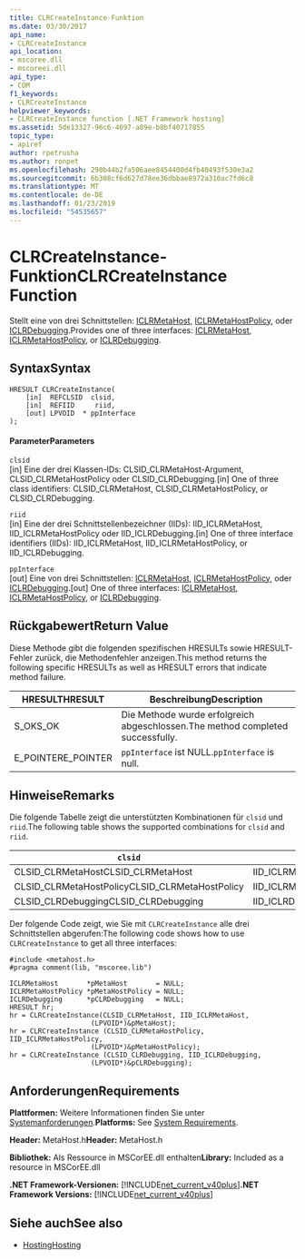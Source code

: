 ```yaml
---
title: CLRCreateInstance-Funktion
ms.date: 03/30/2017
api_name:
- CLRCreateInstance
api_location:
- mscoree.dll
- mscoreei.dll
api_type:
- COM
f1_keywords:
- CLRCreateInstance
helpviewer_keywords:
- CLRCreateInstance function [.NET Framework hosting]
ms.assetid: 5de13327-96c6-4697-a89e-b8bf40717855
topic_type:
- apiref
author: rpetrusha
ms.author: ronpet
ms.openlocfilehash: 290b44b2fa506aee8454400d4fb40493f530e3a2
ms.sourcegitcommit: 6b308cf6d627d78ee36dbbae8972a310ac7fd6c8
ms.translationtype: MT
ms.contentlocale: de-DE
ms.lasthandoff: 01/23/2019
ms.locfileid: "54535657"
---
```

# <a name="clrcreateinstance-function"></a><span data-ttu-id="900fb-102">CLRCreateInstance-Funktion</span><span class="sxs-lookup"><span data-stu-id="900fb-102">CLRCreateInstance Function</span></span>
<span data-ttu-id="900fb-103">Stellt eine von drei Schnittstellen: [ICLRMetaHost](../../../../docs/framework/unmanaged-api/hosting/iclrmetahost-interface.md), [ICLRMetaHostPolicy](../../../../docs/framework/unmanaged-api/hosting/iclrmetahostpolicy-interface.md), oder [ICLRDebugging](../../../../docs/framework/unmanaged-api/debugging/iclrdebugging-interface.md).</span><span class="sxs-lookup"><span data-stu-id="900fb-103">Provides one of three interfaces: [ICLRMetaHost](../../../../docs/framework/unmanaged-api/hosting/iclrmetahost-interface.md), [ICLRMetaHostPolicy](../../../../docs/framework/unmanaged-api/hosting/iclrmetahostpolicy-interface.md), or [ICLRDebugging](../../../../docs/framework/unmanaged-api/debugging/iclrdebugging-interface.md).</span></span>  
  
## <a name="syntax"></a><span data-ttu-id="900fb-104">Syntax</span><span class="sxs-lookup"><span data-stu-id="900fb-104">Syntax</span></span>  
  
```  
HRESULT CLRCreateInstance(  
    [in]  REFCLSID  clsid,  
    [in]  REFIID     riid,  
    [out] LPVOID  * ppInterface  
);  
```  
  
#### <a name="parameters"></a><span data-ttu-id="900fb-105">Parameter</span><span class="sxs-lookup"><span data-stu-id="900fb-105">Parameters</span></span>  
 `clsid`  
 <span data-ttu-id="900fb-106">[in] Eine der drei Klassen-IDs: CLSID_CLRMetaHost-Argument, CLSID_CLRMetaHostPolicy oder CLSID_CLRDebugging.</span><span class="sxs-lookup"><span data-stu-id="900fb-106">[in] One of three class identifiers: CLSID_CLRMetaHost, CLSID_CLRMetaHostPolicy, or CLSID_CLRDebugging.</span></span>  
  
 `riid`  
 <span data-ttu-id="900fb-107">[in] Eine der drei Schnittstellenbezeichner (IIDs): IID_ICLRMetaHost, IID_ICLRMetaHostPolicy oder IID_ICLRDebugging.</span><span class="sxs-lookup"><span data-stu-id="900fb-107">[in] One of three interface identifiers (IIDs): IID_ICLRMetaHost, IID_ICLRMetaHostPolicy, or IID_ICLRDebugging.</span></span>  
  
 `ppInterface`  
 <span data-ttu-id="900fb-108">[out] Eine von drei Schnittstellen: [ICLRMetaHost](../../../../docs/framework/unmanaged-api/hosting/iclrmetahost-interface.md), [ICLRMetaHostPolicy](../../../../docs/framework/unmanaged-api/hosting/iclrmetahostpolicy-interface.md), oder [ICLRDebugging](../../../../docs/framework/unmanaged-api/debugging/iclrdebugging-interface.md).</span><span class="sxs-lookup"><span data-stu-id="900fb-108">[out] One of three interfaces: [ICLRMetaHost](../../../../docs/framework/unmanaged-api/hosting/iclrmetahost-interface.md), [ICLRMetaHostPolicy](../../../../docs/framework/unmanaged-api/hosting/iclrmetahostpolicy-interface.md), or [ICLRDebugging](../../../../docs/framework/unmanaged-api/debugging/iclrdebugging-interface.md).</span></span>  
  
## <a name="return-value"></a><span data-ttu-id="900fb-109">Rückgabewert</span><span class="sxs-lookup"><span data-stu-id="900fb-109">Return Value</span></span>  
 <span data-ttu-id="900fb-110">Diese Methode gibt die folgenden spezifischen HRESULTs sowie HRESULT-Fehler zurück, die Methodenfehler anzeigen.</span><span class="sxs-lookup"><span data-stu-id="900fb-110">This method returns the following specific HRESULTs as well as HRESULT errors that indicate method failure.</span></span>  
  
|<span data-ttu-id="900fb-111">HRESULT</span><span class="sxs-lookup"><span data-stu-id="900fb-111">HRESULT</span></span>|<span data-ttu-id="900fb-112">Beschreibung</span><span class="sxs-lookup"><span data-stu-id="900fb-112">Description</span></span>|  
|-------------|-----------------|  
|<span data-ttu-id="900fb-113">S_OK</span><span class="sxs-lookup"><span data-stu-id="900fb-113">S_OK</span></span>|<span data-ttu-id="900fb-114">Die Methode wurde erfolgreich abgeschlossen.</span><span class="sxs-lookup"><span data-stu-id="900fb-114">The method completed successfully.</span></span>|  
|<span data-ttu-id="900fb-115">E_POINTER</span><span class="sxs-lookup"><span data-stu-id="900fb-115">E_POINTER</span></span>|<span data-ttu-id="900fb-116">`ppInterface` ist NULL.</span><span class="sxs-lookup"><span data-stu-id="900fb-116">`ppInterface` is null.</span></span>|  
  
## <a name="remarks"></a><span data-ttu-id="900fb-117">Hinweise</span><span class="sxs-lookup"><span data-stu-id="900fb-117">Remarks</span></span>  
 <span data-ttu-id="900fb-118">Die folgende Tabelle zeigt die unterstützten Kombinationen für `clsid` und `riid`.</span><span class="sxs-lookup"><span data-stu-id="900fb-118">The following table shows the supported combinations for `clsid` and `riid`.</span></span>  
  
|`clsid`|`riid`|  
|--------------|------------|  
|<span data-ttu-id="900fb-119">CLSID_CLRMetaHost</span><span class="sxs-lookup"><span data-stu-id="900fb-119">CLSID_CLRMetaHost</span></span>|<span data-ttu-id="900fb-120">IID_ICLRMetaHost</span><span class="sxs-lookup"><span data-stu-id="900fb-120">IID_ICLRMetaHost</span></span>|  
|<span data-ttu-id="900fb-121">CLSID_CLRMetaHostPolicy</span><span class="sxs-lookup"><span data-stu-id="900fb-121">CLSID_CLRMetaHostPolicy</span></span>|<span data-ttu-id="900fb-122">IID_ICLRMetaHostPolicy</span><span class="sxs-lookup"><span data-stu-id="900fb-122">IID_ICLRMetaHostPolicy</span></span>|  
|<span data-ttu-id="900fb-123">CLSID_CLRDebugging</span><span class="sxs-lookup"><span data-stu-id="900fb-123">CLSID_CLRDebugging</span></span>|<span data-ttu-id="900fb-124">IID_ICLRDebugging</span><span class="sxs-lookup"><span data-stu-id="900fb-124">IID_ICLRDebugging</span></span>|  
  
 <span data-ttu-id="900fb-125">Der folgende Code zeigt, wie Sie mit `CLRCreateInstance` alle drei Schnittstellen abgerufen:</span><span class="sxs-lookup"><span data-stu-id="900fb-125">The following code shows how to use `CLRCreateInstance` to get all three interfaces:</span></span>  
  
```  
#include <metahost.h>  
#pragma comment(lib, "mscoree.lib")  
  
ICLRMetaHost       *pMetaHost       = NULL;  
ICLRMetaHostPolicy *pMetaHostPolicy = NULL;  
ICLRDebugging      *pCLRDebugging   = NULL;  
HRESULT hr;  
hr = CLRCreateInstance(CLSID_CLRMetaHost, IID_ICLRMetaHost,  
                    (LPVOID*)&pMetaHost);  
hr = CLRCreateInstance (CLSID_CLRMetaHostPolicy, IID_ICLRMetaHostPolicy,  
                    (LPVOID*)&pMetaHostPolicy);  
hr = CLRCreateInstance (CLSID_CLRDebugging, IID_ICLRDebugging,  
                    (LPVOID*)&pCLRDebugging);  
```  
  
## <a name="requirements"></a><span data-ttu-id="900fb-126">Anforderungen</span><span class="sxs-lookup"><span data-stu-id="900fb-126">Requirements</span></span>  
 <span data-ttu-id="900fb-127">**Plattformen:** Weitere Informationen finden Sie unter [Systemanforderungen](../../../../docs/framework/get-started/system-requirements.md).</span><span class="sxs-lookup"><span data-stu-id="900fb-127">**Platforms:** See [System Requirements](../../../../docs/framework/get-started/system-requirements.md).</span></span>  
  
 <span data-ttu-id="900fb-128">**Header:** MetaHost.h</span><span class="sxs-lookup"><span data-stu-id="900fb-128">**Header:** MetaHost.h</span></span>  
  
 <span data-ttu-id="900fb-129">**Bibliothek:** Als Ressource in MSCorEE.dll enthalten</span><span class="sxs-lookup"><span data-stu-id="900fb-129">**Library:** Included as a resource in MSCorEE.dll</span></span>  
  
 <span data-ttu-id="900fb-130">**.NET Framework-Versionen:** [!INCLUDE[net_current_v40plus](../../../../includes/net-current-v40plus-md.md)]</span><span class="sxs-lookup"><span data-stu-id="900fb-130">**.NET Framework Versions:** [!INCLUDE[net_current_v40plus](../../../../includes/net-current-v40plus-md.md)]</span></span>  
  
## <a name="see-also"></a><span data-ttu-id="900fb-131">Siehe auch</span><span class="sxs-lookup"><span data-stu-id="900fb-131">See also</span></span>
- [<span data-ttu-id="900fb-132">Hosting</span><span class="sxs-lookup"><span data-stu-id="900fb-132">Hosting</span></span>](../../../../docs/framework/unmanaged-api/hosting/index.md)
